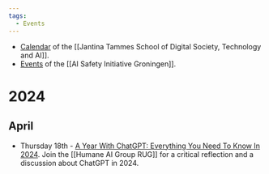 ```yaml
---
tags:
  - Events
---
```


- [Calendar](https://www.rug.nl/jantina-tammes-school/calendar/) of the [[Jantina Tammes School of Digital Society, Technology and AI]].
- [Events](https://www.aisig.org/get-involved) of the [[AI Safety Initiative Groningen]].

# 2024
## April
- Thursday 18th - [A Year With ChatGPT: Everything You Need To Know In 2024](https://www.rug.nl/research/clcg/research/cl/research/a-year-with-chatgpt). Join the [[Humane AI Group RUG]] for a critical reflection and a discussion about ChatGPT in 2024.